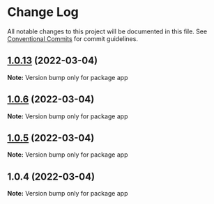 # Change Log

All notable changes to this project will be documented in this file.
See [Conventional Commits](https://conventionalcommits.org) for commit guidelines.

## [1.0.13](https://github.com/KittichoteKamalapirat/cookknow-monorepo/compare/v1.0.6...v1.0.13) (2022-03-04)

**Note:** Version bump only for package app





## [1.0.6](https://github.com/KittichoteKamalapirat/cookknow-monorepo/compare/v1.0.5...v1.0.6) (2022-03-04)

**Note:** Version bump only for package app





## [1.0.5](https://github.com/KittichoteKamalapirat/cookknow-monorepo/compare/v1.0.4...v1.0.5) (2022-03-04)

**Note:** Version bump only for package app





## 1.0.4 (2022-03-04)

**Note:** Version bump only for package app
